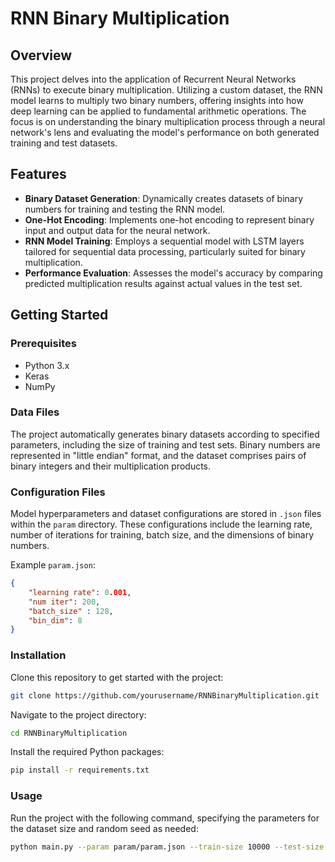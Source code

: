 # RNN Binary Multiplication

## Overview
This project delves into the application of Recurrent Neural Networks (RNNs) to execute binary multiplication. Utilizing a custom dataset, the RNN model learns to multiply two binary numbers, offering insights into how deep learning can be applied to fundamental arithmetic operations. The focus is on understanding the binary multiplication process through a neural network's lens and evaluating the model's performance on both generated training and test datasets.

## Features
- **Binary Dataset Generation**: Dynamically creates datasets of binary numbers for training and testing the RNN model.
- **One-Hot Encoding**: Implements one-hot encoding to represent binary input and output data for the neural network.
- **RNN Model Training**: Employs a sequential model with LSTM layers tailored for sequential data processing, particularly suited for binary multiplication.
- **Performance Evaluation**: Assesses the model's accuracy by comparing predicted multiplication results against actual values in the test set.

## Getting Started

### Prerequisites
- Python 3.x
- Keras
- NumPy

### Data Files
The project automatically generates binary datasets according to specified parameters, including the size of training and test sets. Binary numbers are represented in "little endian" format, and the dataset comprises pairs of binary integers and their multiplication products.

### Configuration Files
Model hyperparameters and dataset configurations are stored in `.json` files within the `param` directory. These configurations include the learning rate, number of iterations for training, batch size, and the dimensions of binary numbers.

Example `param.json`:
```json
{
	"learning rate": 0.001,
	"num iter": 200,
	"batch_size" : 128,
	"bin_dim": 8
}
```
### Installation
Clone this repository to get started with the project:

```bash
git clone https://github.com/yourusername/RNNBinaryMultiplication.git
```

Navigate to the project directory:
```bash
cd RNNBinaryMultiplication
```

Install the required Python packages:
```bash
pip install -r requirements.txt
```

### Usage
Run the project with the following command, specifying the parameters for the dataset size and random seed as needed:
```bash
python main.py --param param/param.json --train-size 10000 --test-size 1000 --seed 1234
```
